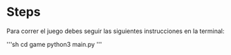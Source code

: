 # Steps
Para correr el juego debes seguir las siguientes instrucciones en la terminal:

'''sh
cd game
python3 main.py
'''